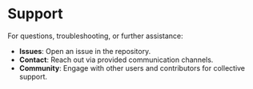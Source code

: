 # Support

For questions, troubleshooting, or further assistance:

- **Issues**: Open an issue in the repository.
- **Contact**: Reach out via provided communication channels.
- **Community**: Engage with other users and contributors for collective support.
